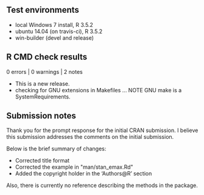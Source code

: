 ## Test environments
* local Windows 7 install, R 3.5.2
* ubuntu 14.04 (on travis-ci), R 3.5.2
* win-builder (devel and release)


## R CMD check results

0 errors | 0 warnings | 2 notes

* This is a new release.
* checking for GNU extensions in Makefiles ... NOTE
  GNU make is a SystemRequirements.
  

## Submission notes

Thank you for the prompt response for the initial CRAN submission.
I believe this submission addresses the comments on the initial submission.

Below is the brief summary of changes:

* Corrected title format
* Corrected the example in "man/stan_emax.Rd"
* Added the copyright holder in the ‘Authors@R’ section

Also, there is currently no reference describing the methods in the package.


